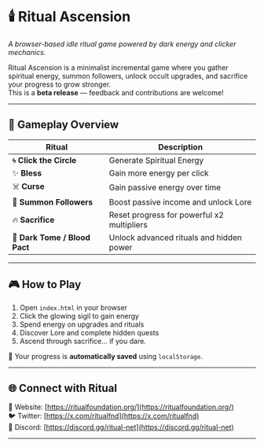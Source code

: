 # 🕯️ Ritual Ascension

*A browser-based idle ritual game powered by dark energy and clicker mechanics.*

Ritual Ascension is a minimalist incremental game where you gather spiritual energy, summon followers, unlock occult upgrades, and sacrifice your progress to grow stronger.  
This is a **beta release** — feedback and contributions are welcome!

---

## 📜 Gameplay Overview

| Ritual | Description |
|--------|-------------|
| 🌀 **Click the Circle** | Generate Spiritual Energy |
| ✨ **Bless** | Gain more energy per click |
| ☠️ **Curse** | Gain passive energy over time |
| 👥 **Summon Followers** | Boost passive income and unlock Lore |
| 🔥 **Sacrifice** | Reset progress for powerful x2 multipliers |
| 📖 **Dark Tome / Blood Pact** | Unlock advanced rituals and hidden power |

---

## 🎮 How to Play

1. Open `index.html` in your browser  
2. Click the glowing sigil to gain energy  
3. Spend energy on upgrades and rituals  
4. Discover Lore and complete hidden quests  
5. Ascend through sacrifice... if you dare.

💾 Your progress is **automatically saved** using `localStorage`.

---

## 🌐 Connect with Ritual

🔗 Website: [https://ritualfoundation.org/](https://ritualfoundation.org/)  
🐦 Twitter: [https://x.com/ritualfnd](https://x.com/ritualfnd)  
💬 Discord: [https://discord.gg/ritual-net](https://discord.gg/ritual-net)

---
